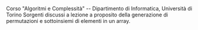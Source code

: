 Corso "Algoritmi e Complessità" -- Dipartimento di Informatica, Università di Torino
Sorgenti discussi a lezione a proposito della generazione di permutazioni e sottoinsiemi di elementi in un array.
